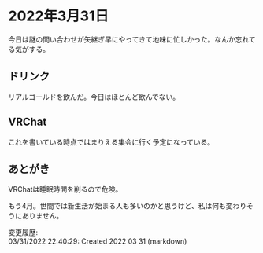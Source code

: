 # 2022年3月31日

今日は謎の問い合わせが矢継ぎ早にやってきて地味に忙しかった。なんか忘れてる気がする。

## ドリンク

リアルゴールドを飲んだ。今日はほとんど飲んでない。

## VRChat

これを書いている時点ではまりえる集会に行く予定になっている。

## あとがき

VRChatは睡眠時間を削るので危険。

もう4月。世間では新生活が始まる人も多いのかと思うけど、私は何も変わりそうにありません。

変更履歴:  
03/31/2022 22:40:29: Created 2022 03 31 (markdown)  
